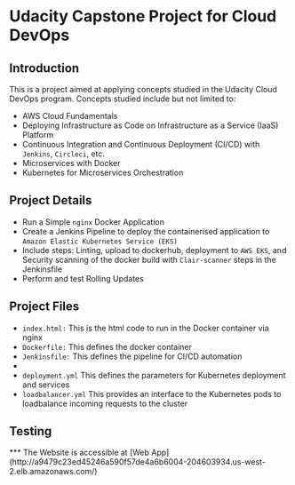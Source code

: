 # Udacity Capstone Project for Cloud DevOps

<h2>Introduction</h2>

<p> This is a project aimed at applying concepts studied in the Udacity Cloud DevOps program. Concepts studied include but not limited to:</p>

<ul>
	<li>AWS Cloud Fundamentals</li>
        <li>Deploying Infrastructure as Code on Infrastructure as a Service (IaaS) Platform</li>
	<li>Continuous Integration and Continuous Deployment (CI/CD) with <code>Jenkins</code>, <code>Circleci</code>, etc.</li>
	<li>Microservices with Docker</li>
	<li>Kubernetes for Microservices Orchestration</li>
</ul>


<h2>Project Details</h2>

<ul>
  <li>Run a Simple <code>nginx</code> Docker Application</li>
  <li>Create a Jenkins Pipeline to deploy the containerised application to <code>Amazon Elastic Kubernetes Service (EKS)</code></li>
  <li>Include steps: Linting, upload to dockerhub, deployment to <code>AWS EKS</code>, and Security scanning of the docker build with <code>Clair-scanner</code> steps in the Jenkinsfile</li>
  <li>Perform and test Rolling Updates</li> 
</ul>

<h2>Project Files</h2>

<ul>
  <li><code>index.html:</code> This is the html code to run in the Docker container via nginx</li>
  <li><code>Dockerfile:</code> This defines the docker container</li>
  <li><code>Jenkinsfile:</code> This defines the pipeline for CI/CD automation<li>
  <li><code>deployment.yml</code> This defines the parameters for Kubernetes deployment and services</li>
  <li><code>loadbalancer.yml</code> This provides an interface to the Kubernetes pods to loadbalance incoming requests to the cluster</li> 
</ul>

<h2>Testing</h2>
***
The Website is accessible at [Web App](http://a9479c23ed45246a590f57de4a6b6004-204603934.us-west-2.elb.amazonaws.com/)

